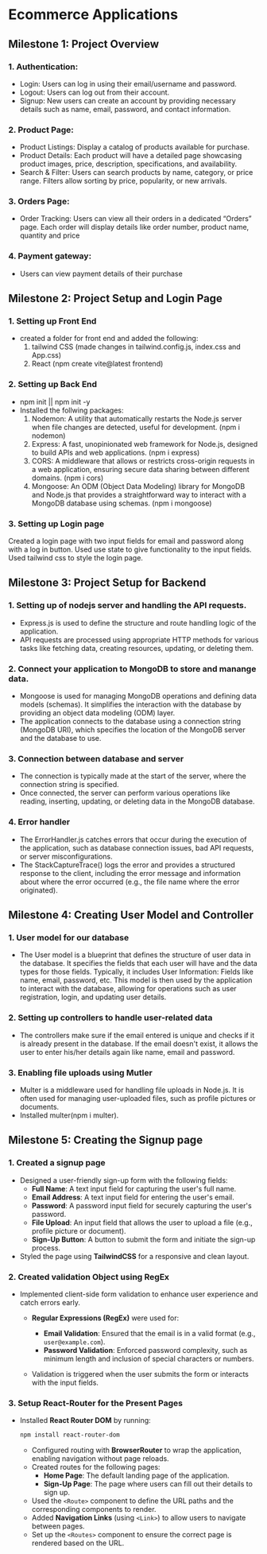 # Ecommerce Applications
## Milestone 1: Project Overview
### 1. Authentication:
- Login: Users can log in using their email/username and password.
- Logout: Users can log out from their account.
- Signup: New users can create an account by providing necessary details such as name, email, password, and contact information.
### 2. Product Page:
- Product Listings: Display a catalog of products available for purchase.
- Product Details: Each product will have a detailed page showcasing product images, price, description, specifications, and availability.
- Search & Filter: Users can search products by name, category, or price range. Filters allow sorting by price, popularity, or new arrivals.
### 3. Orders Page:
- Order Tracking: Users can view all their orders in a dedicated “Orders” page. Each order will display details like order number, product name, quantity and price
### 4. Payment gateway:
- Users can view payment details of their purchase

## Milestone 2: Project Setup and Login Page
### 1. Setting up Front End
- created a folder for front end and added the following:
  1. tailwind CSS (made changes in tailwind.config.js, index.css and App.css)
  2. React (npm create vite@latest frontend)
### 2. Setting up Back End
- npm init || npm init -y
- Installed the follwing packages:
   1. Nodemon: A utility that automatically restarts the Node.js server when file changes are detected, useful for development. (npm i nodemon)
   2. Express: A fast, unopinionated web framework for Node.js, designed to build APIs and web applications. (npm i express)
   3. CORS: A middleware that allows or restricts cross-origin requests in a web application, ensuring secure data sharing between different domains. (npm i cors)
   4. Mongoose: An ODM (Object Data Modeling) library for MongoDB and Node.js that provides a straightforward way to interact with a MongoDB database using schemas. (npm i mongoose)

### 3. Setting up Login page
   Created a login page with two input fields for email and password along with a log in button. Used use state to give functionality to the input fields. Used tailwind css to style the login page.

## Milestone 3: Project Setup for Backend
### 1. Setting up of nodejs server and handling the API requests.
  - Express.js is used to define the structure and route handling logic of the application.
  - API requests are processed using appropriate HTTP methods for various tasks like fetching data, creating resources, updating, or deleting them.
### 2. Connect your application to MongoDB to store and manange data.
  - Mongoose is used for managing MongoDB operations and defining data models (schemas). It simplifies the interaction with the database by providing an object data modeling (ODM) layer.
  - The application connects to the database using a connection string (MongoDB URI), which specifies the location of the MongoDB server and the database to use.
### 3. Connection between database and server
  - The connection is typically made at the start of the server, where the connection string is specified.
  - Once connected, the server can perform various operations like reading, inserting, updating, or deleting data in the MongoDB database.
### 4. Error handler 
  - The ErrorHandler.js catches errors that occur during the execution of the application, such as database connection issues, bad API requests, or server misconfigurations.
  - The StackCaptureTrace() logs the error and provides a structured response to the client, including the error message and information about where the error occurred (e.g., the file name where the error originated).
## Milestone 4: Creating User Model and Controller
### 1. User model for our database
  - The User model is a blueprint that defines the structure of user data in the database. It specifies the fields that each user will have and the data types for those fields. 
  Typically, it includes User Information: Fields like name, email, password, etc. This model is then used by the application to interact with the database, allowing for operations such as user registration, login, and updating user details.

### 2. Setting up controllers to handle user-related data
  - The controllers make sure if the email entered is unique and checks if it is already present in the database. If the email doesn't exist, it allows the user to enter his/her details again like name, email and password.
### 3. Enabling file uploads using Mutler
  - Multer is a middleware used for handling file uploads in Node.js. It is often used for managing user-uploaded files, such as profile pictures or documents. 
  - Installed multer(npm i multer).

## Milestone 5: Creating the Signup page
### 1. Created a signup page
- Designed a user-friendly sign-up form with the following fields:
     - **Full Name**: A text input field for capturing the user's full name.
     - **Email Address**: A text input field for entering the user's email.
     - **Password**: A password input field for securely capturing the user's password.
     - **File Upload**: An input field that allows the user to upload a file (e.g., profile picture or document).
     - **Sign-Up Button**: A button to submit the form and initiate the sign-up process.
- Styled the page using **TailwindCSS** for a responsive and clean layout.
### 2. Created validation Object using RegEx
- Implemented client-side form validation to enhance user experience and catch errors early.
   - **Regular Expressions (RegEx)** were used for:
     - **Email Validation**: Ensured that the email is in a valid format (e.g., `user@example.com`).
     - **Password Validation**: Enforced password complexity, such as minimum length and inclusion of special characters or numbers.
     
   - Validation is triggered when the user submits the form or interacts with the input fields.
### 3. Setup React-Router for the Present Pages
- Installed **React Router DOM** by running:
     ```bash
     npm install react-router-dom
     ```
   - Configured routing with **BrowserRouter** to wrap the application, enabling navigation without page reloads.
   - Created routes for the following pages:
     - **Home Page**: The default landing page of the application.
     - **Sign-Up Page**: The page where users can fill out their details to sign up.
   - Used the `<Route>` component to define the URL paths and the corresponding components to render.
   - Added **Navigation Links** (using `<Link>`) to allow users to navigate between pages.
   - Set up the `<Routes>` component to ensure the correct page is rendered based on the URL.
